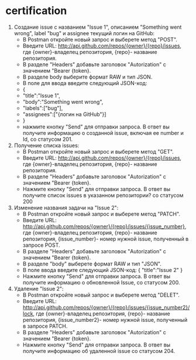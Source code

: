 # certification
1. Создание issue с названием "Issue 1", описанием "Something went wrong", label "bug" и assignee текущий логин на GitHub:
   - В Postman откройте новый запрос и выберете метод "POST".
   - Введите URL: http://api.github.com/repos/{owner}/{repo}/issues, где {owner}-владелец репозитория, {repo}- название репозитория.
   - В разделе "Headers" добавьте заголовок "Autorization" с значением "Bearer {token}.
   - В разделе body выберите формат RAW и тип JSON.
   - В поле для ввода введите следующий JSON-код:
   - {
   - "title":"Issue 1",
   - "body":"Something went wrong",
   - "labels":["bug"],
   - "assignees":["{логин на GitHub"}]
   - }
   - нажмите кнопку "Send" для отправки запроса. В ответ вы получите информацию о созданной issue, включая ее number и Id, со статусом 201.
2. Получение списка issues:
   - В Postman откройте новый запрос и выберете метод "GET".
   - Введите URL:  http://api.github.com/repos/{owner}/{repo}/issues, где {owner}-владелец репозитория, {repo}- название репозитория.
   - В разделе "Headers" добавьте заголовок "Autorization" с значением "Bearer {token}.
   - Нажмите кнопку "Send" для отправки запроса. В ответ вы получите список issues в указанном репозитории? со статусом 200
3. Изменение названия задачи на "Issue 2":
   - В Postman откройте новый запрос и выберете метод "PATCH".
   - Введите URL:  http://api.github.com/repos/{owner}/{repo}/issues/{issue_number}, где {owner}-владелец репозитория, {repo}- название репозитория, {issue_number}- номер нужной issue, полученный в запросе POST.
   - В разделе "Headers" добавьте заголовок "Autorization" с значением "Bearer {token}.
   - В разделе "body" выберете формат RAW и тип "JSON".
   - В поле ввода введите следующий JSON-код:
     {
     "title":"Issue 2"
     }
   - Нажмите кнопку "Send" для отправки запроса. В ответ вы получите информацию о обновленной Issue, со статусом 200.
4. Удаление "Issue 2":
   - В Postman откройте новый запрос и выберете метод "DELET".
   - Введите URL: http://api.github.com/repos/{owner}/{repo}/issues/{issue_number2}/lock, где {owner}-владелец репозитория, {repo}- название репозитория, {issue_number2}- номер нужной issue, полученный в запросе PATCH.
   - В разделе "Headers" добавьте заголовок "Autorization" с значением "Bearer {token}.
   - Нажмите кнопку "Send" для отправки запроса. В ответ вы получите информацию об удаленной issue со статусом 204.  
     
